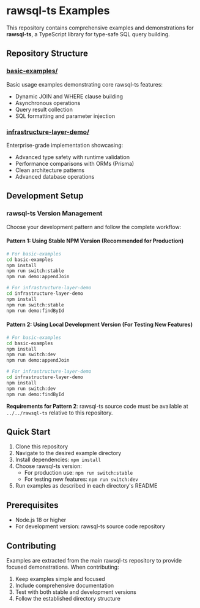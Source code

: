 # rawsql-ts Examples

This repository contains comprehensive examples and demonstrations for **rawsql-ts**, a TypeScript library for type-safe SQL query building.

## Repository Structure

### [basic-examples/](./basic-examples)
Basic usage examples demonstrating core rawsql-ts features:
- Dynamic JOIN and WHERE clause building
- Asynchronous operations
- Query result collection
- SQL formatting and parameter injection

### [infrastructure-layer-demo/](./infrastructure-layer-demo)
Enterprise-grade implementation showcasing:
- Advanced type safety with runtime validation
- Performance comparisons with ORMs (Prisma)
- Clean architecture patterns
- Advanced database operations

## Development Setup

### rawsql-ts Version Management

Choose your development pattern and follow the complete workflow:

#### Pattern 1: Using Stable NPM Version (Recommended for Production)

```bash
# For basic-examples
cd basic-examples
npm install
npm run switch:stable
npm run demo:appendJoin

# For infrastructure-layer-demo
cd infrastructure-layer-demo
npm install
npm run switch:stable
npm run demo:findById
```

#### Pattern 2: Using Local Development Version (For Testing New Features)

```bash
# For basic-examples
cd basic-examples
npm install
npm run switch:dev
npm run demo:appendJoin

# For infrastructure-layer-demo
cd infrastructure-layer-demo
npm install
npm run switch:dev
npm run demo:findById
```

**Requirements for Pattern 2**: rawsql-ts source code must be available at `../../rawsql-ts` relative to this repository.

## Quick Start

1. Clone this repository
2. Navigate to the desired example directory
3. Install dependencies: `npm install`
4. Choose rawsql-ts version:
   - For production use: `npm run switch:stable`
   - For testing new features: `npm run switch:dev`
5. Run examples as described in each directory's README

## Prerequisites

- Node.js 18 or higher
- For development version: rawsql-ts source code repository

## Contributing

Examples are extracted from the main rawsql-ts repository to provide focused demonstrations. When contributing:

1. Keep examples simple and focused
2. Include comprehensive documentation
3. Test with both stable and development versions
4. Follow the established directory structure
